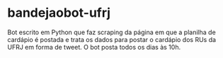 # bandejaobot-ufrj
Bot escrito em Python que faz scraping da página em que a planilha de cardápio é postada e trata os dados para postar o cardápio dos RUs da UFRJ em forma de tweet. O bot posta todos os dias às 10h.
